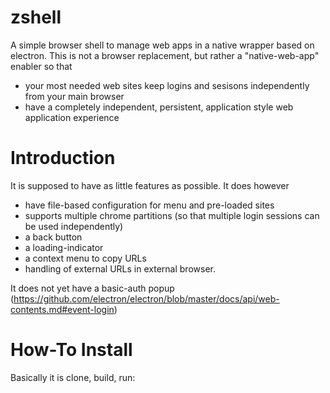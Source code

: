 # zshell

A simple browser shell to manage web apps in a native wrapper based on electron. This is not a browser replacement, but rather a "native-web-app" enabler so that 

* your most needed web sites keep logins and sesisons independently from your main browser
* have a completely independent, persistent, application style web application experience

# Introduction

It is supposed to have as little features as possible. It does however

* have file-based configuration for menu and pre-loaded sites
* supports multiple chrome partitions (so that multiple login sessions can be used independently)
* a back button
* a loading-indicator
* a context menu to copy URLs
* handling of external URLs in external browser.

It does not yet have a basic-auth popup (https://github.com/electron/electron/blob/master/docs/api/web-contents.md#event-login)

# How-To Install

Basically it is clone, build, run:

